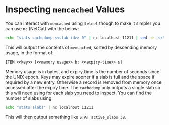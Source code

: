 # Inspecting `memcached` Values

You can interact with `memcached` using `telnet` though to make it simpler you can use `nc` (NetCat) with the below:

```bash
echo "stats cachedump <<slab-id>> 0" | nc localhost 11211 | sed -e 's/\[/\[ /g' | sort -k4 -rn | more
```

This will output the contents of `memcached`, sorted by descending memory usage, in the format of:

```
ITEM <<key>> [<<memory usage>> b; <<expiry-time>> s]
```

Memory usage is in bytes, and expiry time is the number of seconds since the UNIX epoch. Keys may expire sooner if a slab is full and the space if required by a new entry. Otherwise a record is removed from memory once accessed after the expiry time. The `cachedump` only outputs a single slab so this will need using for each slab you need to inspect. You can find the number of slabs using:

```bash
echo "stats slabs" | nc localhost 11211
```

This will then output something like `STAT active_slabs 38`.
